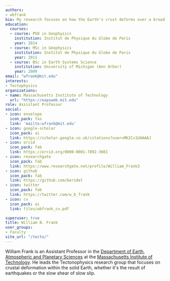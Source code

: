 ```yaml
---
authors:
- wbfrank
bio: My research focuses on how the Earth's crust deforms over a broad range spatiotemporal scales.
education:
  courses:
  - course: PhD in Geophysics
    institution: Institut de Physique du Globe de Paris
    year: 2014
  - course: MSc in Geophysics
    institution: Institut de Physique du Globe de Paris
    year: 2011
  - course: BSc in Earth Systems Science
    institution: University of Michigan (Ann Arbor)
    year: 2009
email: "wfrank@mit.edu"
interests:
- Tectophysics
organizations:
- name: Massachusetts Institute of Technology
  url: "https://eapsweb.mit.edu"
role: Assistant Professor
social:
- icon: envelope
  icon_pack: fas
  link: 'mailto:wfrank@mit.edu'
- icon: google-scholar
  icon_pack: ai
  link: https://scholar.google.co.uk/citations?user=MK2Cs1UAAAAJ
- icon: orcid
  icon_pack: fab
  link: https://orcid.org/0000-0001-7892-3081
- icon: researchgate
  icon_pack: fab
  link: https://www.researchgate.net/profile/William_Frank3
- icon: github
  icon_pack: fab
  link: https://github.com/beridel
- icon: twitter
  icon_pack: fab
  link: https://twitter.com/w_b_frank
- icon: cv
  icon_pack: ai
  link: files/wbfrank_cv.pdf

superuser: true
title: William B. Frank
user_groups:
- Faculty
site_url: "/tecto/"
---
```


William Frank is an Assistant Professor in the [Department of Earth, Atmospheric and Planetary Sciences](https://eapsweb.mit.edu) at the [Massachusetts Institute of Technology](https://www.mit.edu).
He leads the Tectonophysics research group that focuses on crustal deformation within the solid Earth, whether it's the result of earthquakes or the slow shear of slow slip.
